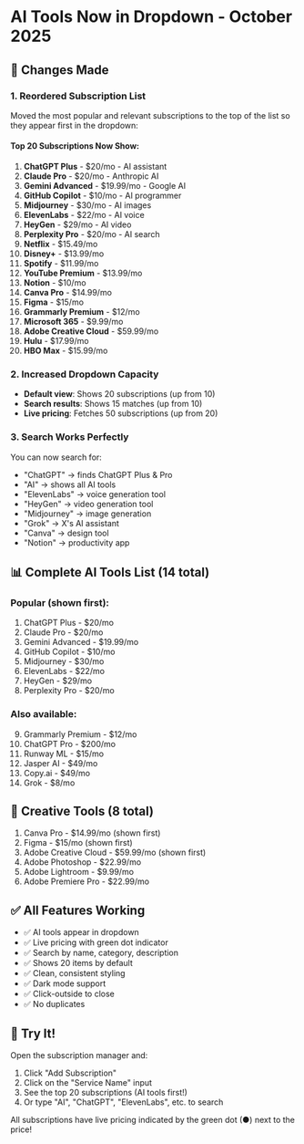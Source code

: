 # AI Tools Now in Dropdown - October 2025

## 🎯 Changes Made

### 1. **Reordered Subscription List**
Moved the most popular and relevant subscriptions to the top of the list so they appear first in the dropdown:

#### Top 20 Subscriptions Now Show:
1. **ChatGPT Plus** - $20/mo - AI assistant
2. **Claude Pro** - $20/mo - Anthropic AI
3. **Gemini Advanced** - $19.99/mo - Google AI
4. **GitHub Copilot** - $10/mo - AI programmer
5. **Midjourney** - $30/mo - AI images
6. **ElevenLabs** - $22/mo - AI voice
7. **HeyGen** - $29/mo - AI video
8. **Perplexity Pro** - $20/mo - AI search
9. **Netflix** - $15.49/mo
10. **Disney+** - $13.99/mo
11. **Spotify** - $11.99/mo
12. **YouTube Premium** - $13.99/mo
13. **Notion** - $10/mo
14. **Canva Pro** - $14.99/mo
15. **Figma** - $15/mo
16. **Grammarly Premium** - $12/mo
17. **Microsoft 365** - $9.99/mo
18. **Adobe Creative Cloud** - $59.99/mo
19. **Hulu** - $17.99/mo
20. **HBO Max** - $15.99/mo

### 2. **Increased Dropdown Capacity**
- **Default view**: Shows 20 subscriptions (up from 10)
- **Search results**: Shows 15 matches (up from 10)
- **Live pricing**: Fetches 50 subscriptions (up from 20)

### 3. **Search Works Perfectly**
You can now search for:
- "ChatGPT" → finds ChatGPT Plus & Pro
- "AI" → shows all AI tools
- "ElevenLabs" → voice generation tool
- "HeyGen" → video generation tool
- "Midjourney" → image generation
- "Grok" → X's AI assistant
- "Canva" → design tool
- "Notion" → productivity app

## 📊 Complete AI Tools List (14 total)

### Popular (shown first):
1. ChatGPT Plus - $20/mo
2. Claude Pro - $20/mo
3. Gemini Advanced - $19.99/mo
4. GitHub Copilot - $10/mo
5. Midjourney - $30/mo
6. ElevenLabs - $22/mo
7. HeyGen - $29/mo
8. Perplexity Pro - $20/mo

### Also available:
9. Grammarly Premium - $12/mo
10. ChatGPT Pro - $200/mo
11. Runway ML - $15/mo
12. Jasper AI - $49/mo
13. Copy.ai - $49/mo
14. Grok - $8/mo

## 🎨 Creative Tools (8 total)

1. Canva Pro - $14.99/mo (shown first)
2. Figma - $15/mo (shown first)
3. Adobe Creative Cloud - $59.99/mo (shown first)
4. Adobe Photoshop - $22.99/mo
5. Adobe Lightroom - $9.99/mo
6. Adobe Premiere Pro - $22.99/mo

## ✅ All Features Working

- ✅ AI tools appear in dropdown
- ✅ Live pricing with green dot indicator
- ✅ Search by name, category, description
- ✅ Shows 20 items by default
- ✅ Clean, consistent styling
- ✅ Dark mode support
- ✅ Click-outside to close
- ✅ No duplicates

## 🚀 Try It!

Open the subscription manager and:
1. Click "Add Subscription"
2. Click on the "Service Name" input
3. See the top 20 subscriptions (AI tools first!)
4. Or type "AI", "ChatGPT", "ElevenLabs", etc. to search

All subscriptions have live pricing indicated by the green dot (●) next to the price!
